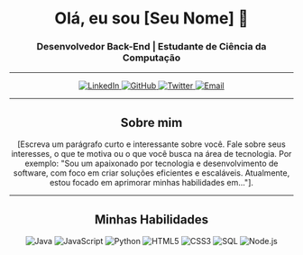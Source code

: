 <h1 align="center">Olá, eu sou [Seu Nome] 👋</h1>
<h3 align="center">Desenvolvedor Back-End | Estudante de Ciência da Computação</h3>

---

<p align="center">
  <a href="https://linkedin.com/in/[seu_linkedin]" target="_blank">
    <img src="https://img.shields.io/badge/LinkedIn-0077B5?style=for-the-badge&logo=linkedin&logoColor=white" alt="LinkedIn">
  </a>
  <a href="https://github.com/[seu_github]" target="_blank">
    <img src="https://img.shields.io/badge/GitHub-100000?style=for-the-badge&logo=github&logoColor=white" alt="GitHub">
  </a>
  <a href="https://twitter.com/[seu_twitter]" target="_blank">
    <img src="https://img.shields.io/badge/Twitter-1DA1F2?style=for-the-badge&logo=twitter&logoColor=white" alt="Twitter">
  </a>
  <a href="mailto:[seu_email]">
    <img src="https://img.shields.io/badge/Email-D14836?style=for-the-badge&logo=gmail&logoColor=white" alt="Email">
  </a>
</p>

---

<h2 align="center">Sobre mim</h2>
<p align="center">
  [Escreva um parágrafo curto e interessante sobre você. Fale sobre seus interesses, o que te motiva ou o que você busca na área de tecnologia. Por exemplo: "Sou um apaixonado por tecnologia e desenvolvimento de software, com foco em criar soluções eficientes e escaláveis. Atualmente, estou focado em aprimorar minhas habilidades em..."].
</p>

---

<h2 align="center">Minhas Habilidades</h2>
<div align="center">
  <img src="https://img.shields.io/badge/Java-007396?style=for-the-badge&logo=java&logoColor=white" alt="Java">
  <img src="https://img.shields.io/badge/JavaScript-F7DF1E?style=for-the-badge&logo=javascript&logoColor=black" alt="JavaScript">
  <img src="https://img.shields.io/badge/Python-3776AB?style=for-the-badge&logo=python&logoColor=white" alt="Python">
  <img src="https://img.shields.io/badge/HTML5-E34F26?style=for-the-badge&logo=html5&logoColor=white" alt="HTML5">
  <img src="https://img.shields.io/badge/CSS3-1572B6?style=for-the-badge&logo=css3&logoColor=white" alt="CSS3">
  <img src="https://img.shields.io/badge/SQL-4479A1?style=for-the-badge&logo=sql&logoColor=white" alt="SQL">
  <img src="https://img.shields.io/badge/Node.js-339933?style=for-the-badge&logo=node.js&logoColor=white" alt="Node.js">
</div>
